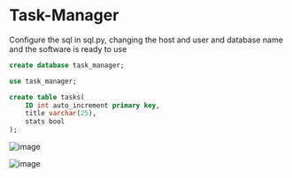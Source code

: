 # Task-Manager
Configure the sql in sql.py, changing the host and user and database name and the software is ready to use

```sql
create database task_manager;

use task_manager;

create table tasks(
	ID int auto_increment primary key,
    title varchar(25),
    stats bool
);
```

![image](https://github.com/goodeny/Task-Manager/assets/32174827/11a2a99c-fdf3-4739-8b70-6e95fa177fc1)


![image](https://github.com/goodeny/Task-Manager/assets/32174827/b874891d-d6e1-4935-a5ea-e57163d613f4)



